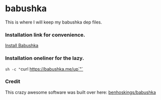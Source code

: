 # babushka

This is where I will keep my babushka dep files.

### Installation link for convenience.
[Install Babushka](http://babushka.me/installing)

### Installation oneliner for the lazy.
`sh -c "`curl https://babushka.me/up`"`

### Credit
This crazy awesome software was built over here:
[benhoskings/babushka](https://github.com/benhoskings/babushka)
